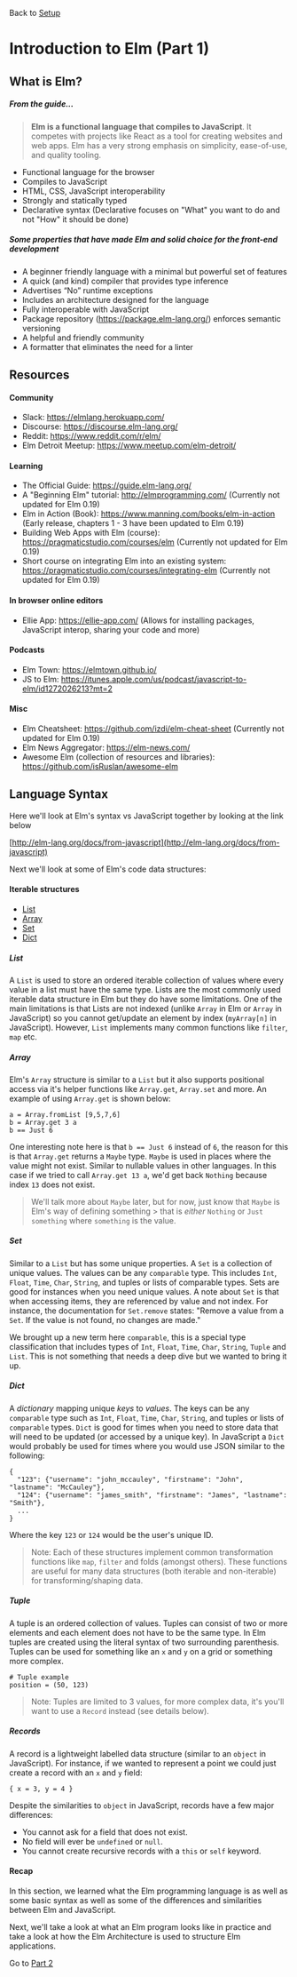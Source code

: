 Back to [Setup](../setup/README.md)

# Introduction to Elm (Part 1)
 
## What is Elm?

##### From the guide...
> __Elm is a functional language that compiles to JavaScript__. It competes with projects like React as a tool for creating websites and web apps. Elm has a very strong emphasis on simplicity, ease-of-use, and quality tooling.

- Functional language for the browser
- Compiles to JavaScript
- HTML, CSS, JavaScript interoperability
- Strongly and statically typed
- Declarative syntax (Declarative focuses on "What" you want to do and not "How" it should be done)

##### Some properties that have made Elm and solid choice for the front-end development  
- A beginner friendly language with a minimal but powerful set of features
- A quick (and kind) compiler that provides type inference
- Advertises “No” runtime exceptions
- Includes an architecture designed for the language
- Fully interoperable with JavaScript
- Package repository (https://package.elm-lang.org/) enforces semantic versioning
- A helpful and friendly community
- A formatter that eliminates the need for a linter

## Resources

#### Community
- Slack: https://elmlang.herokuapp.com/
- Discourse: https://discourse.elm-lang.org/
- Reddit: https://www.reddit.com/r/elm/
- Elm Detroit Meetup: https://www.meetup.com/elm-detroit/

#### Learning
<!---Examples from the official site: http://elm-lang.org/examples -->
- The Official Guide: https://guide.elm-lang.org/
- A "Beginning Elm" tutorial: http://elmprogramming.com/ (Currently not updated for Elm 0.19)
- Elm in Action (Book): https://www.manning.com/books/elm-in-action (Early release, chapters 1 - 3 have been updated to Elm 0.19)
- Building Web Apps with Elm (course): https://pragmaticstudio.com/courses/elm (Currently not updated for Elm 0.19)
- Short course on integrating Elm into an existing system: https://pragmaticstudio.com/courses/integrating-elm (Currently not updated for Elm 0.19)

#### In browser online editors
<!-- - Try Elm (for simple coding): http://elm-lang.org/try -->
- Ellie App: https://ellie-app.com/ (Allows for installing packages, JavaScript interop, sharing your code and more)
 
#### Podcasts
- Elm Town: https://elmtown.github.io/ 
- JS to Elm: https://itunes.apple.com/us/podcast/javascript-to-elm/id1272026213?mt=2

#### Misc
- Elm Cheatsheet: https://github.com/izdi/elm-cheat-sheet (Currently not updated for Elm 0.19)
- Elm News Aggregator: https://elm-news.com/
- Awesome Elm (collection of resources and libraries): https://github.com/isRuslan/awesome-elm

## Language Syntax

Here we'll look at Elm's syntax vs JavaScript together by looking at the link below

[http://elm-lang.org/docs/from-javascript](http://elm-lang.org/docs/from-javascript)

Next we'll look at some of Elm's code data structures:


#### Iterable structures
- [List](http://package.elm-lang.org/packages/elm-lang/core/latest/List)
- [Array](http://package.elm-lang.org/packages/elm-lang/core/latest/Array)
- [Set](http://package.elm-lang.org/packages/elm-lang/core/latest/Set)
- [Dict](http://package.elm-lang.org/packages/elm-lang/core/latest/Dict)

##### List
A `List` is used to store an ordered iterable collection of values where every value in a list must have the same type. Lists are the most commonly used iterable data structure in Elm but they do have some limitations. One of the main limitations is that Lists are not indexed (unlike `Array` in Elm or `Array` in JavaScript) so you cannot get/update an element by index (`myArray[n]` in JavaScript). However, `List` implements many common functions like `filter`, `map` etc.

##### Array
Elm's `Array` structure is similar to a `List` but it also supports positional access via it's helper functions like `Array.get`, `Array.set` and more. An example of using `Array.get` is shown below:

```
a = Array.fromList [9,5,7,6]
b = Array.get 3 a
b == Just 6
```

One interesting note here is that `b == Just 6` instead of `6`, the reason for this is that `Array.get` returns a `Maybe` type. `Maybe` is used in places where the value might not exist. Similar to nullable values in other languages. In this case if we tried to call `Array.get 13 a`, we'd get back `Nothing` because index `13` does not exist. 

> We'll talk more about `Maybe` later, but for now, just know that `Maybe` is Elm's way of defining something > that is _either_ `Nothing` or `Just something` where `something` is the value.

##### Set
Similar to a `List` but has some unique properties. A `Set` is a collection of unique values. The values can be any `comparable` type. This includes `Int`, `Float`, `Time`, `Char`, `String`, and tuples or lists of comparable types. Sets are good for instances when you need unique values. A note about `Set` is that when accessing items, they are referenced by value and not index. For instance, the documentation for `Set.remove` states: "Remove a value from a `Set`. If the value is not found, no changes are made."

We brought up a new term here `comparable`, this is a special type classification that includes types of `Int`, `Float`, `Time`, `Char`, `String`, `Tuple` and `List`. This is not something that needs a deep dive but we wanted to bring it up.

##### Dict
A _dictionary_ mapping unique _keys_ to _values_. The keys can be any `comparable` type such as `Int`, `Float`, `Time`, `Char`,
`String`, and tuples or lists of `comparable` types. `Dict` is good for times when you need to store data that will need to be updated (or accessed by a unique key). In JavaScript a `Dict` would probably be used for times where you would use JSON similar to the following:
 
```
{
  "123": {"username": "john_mccauley", "firstname": "John", "lastname": "McCauley"},
  "124": {"username": "james_smith", "firstname": "James", "lastname": "Smith"},
  ...
}
```

Where the key `123` or `124` would be the user's unique ID. 

>Note: Each of these structures implement common transformation functions like `map`, `filter` and folds (amongst others). 
>These functions are useful for many data structures (both iterable and non-iterable) for transforming/shaping data.

##### Tuple

A tuple is an ordered collection of values. Tuples can consist of two or more elements and each element does not
have to be the same type. In Elm tuples are created using the literal syntax of two surrounding parenthesis. Tuples
can be used for something like an `x` and `y` on a grid or something more complex. 

```
# Tuple example
position = (50, 123)
```

>Note: Tuples are limited to 3 values, for more complex data, it's you'll want to use a `Record` instead (see details below). 

##### Records

A record is a lightweight labelled data structure (similar to an `object` in JavaScript).
For instance, if we wanted to represent a point we could just create a record with an `x` and `y` field:

`{ x = 3, y = 4 }`

Despite the similarities to `object` in JavaScript, records have a few major differences:

- You cannot ask for a field that does not exist.
- No field will ever be `undefined` or `null`.
- You cannot create recursive records with a `this` or `self` keyword.

#### Recap

In this section, we learned what the Elm programming language is as well as some basic syntax as well
as some of the differences and similarities between Elm and JavaScript.

Next, we'll take a look at what an Elm program looks like in practice and take a look at how
the Elm Architecture is used to structure Elm applications.

Go to [Part 2](../part2/README.md)